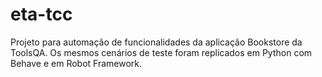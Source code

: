 # eta-tcc

Projeto para automação de funcionalidades da aplicação Bookstore da ToolsQA.
Os mesmos cenários de teste foram replicados em Python com Behave e em Robot Framework.
